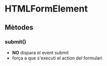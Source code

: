# HTMLFormElement

## Mètodes

### submit()
- <b>NO</b> dispara el event submit
- força a que s'executi el action del formulari